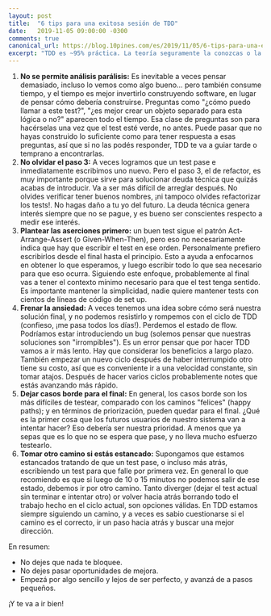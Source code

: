```yaml
---
layout: post
title:  "6 tips para una exitosa sesión de TDD"
date:   2019-11-05 09:00:00 -0300
comments: true
canonical_url: https://blog.10pines.com/es/2019/11/05/6-tips-para-una-exitosa-sesion-de-tdd/
excerpt: "TDD es ~95% práctica. La teoría seguramente la conozcas o la hayas escuchado, el ciclo de Red-Green-Refactor te sea familiar y sepas qué es lo que se hace en cada paso. La práctica es lo difícil, y siempre es bueno tener una cierta guía a medida que vas practicando. Esta es una simple lista de cosas que funcionaron para mí, y que quizás funcionen para vos."
---
```


1. **No se permite análisis parálisis:** Es inevitable a veces pensar demasiado, incluso lo vemos como algo bueno… pero también consume tiempo, y el tiempo es mejor invertirlo construyendo software, en lugar de pensar cómo debería construirse. Preguntas como "¿cómo puedo llamar a este test?", "¿es mejor crear un objeto separado para esta lógica o no?" aparecen todo el tiempo. Esa clase de preguntas son para hacérselas una vez que el test esté verde, no antes. Puede pasar que no hayas construido lo suficiente como para tener respuesta a esas preguntas, así que si no las podés responder, TDD te va a guiar tarde o temprano a encontrarlas.
2. **No olvidar el paso 3:** A veces logramos que un test pase e inmediatamente escribimos uno nuevo. Pero el paso 3, el de refactor, es muy importante porque sirve para solucionar deuda técnica que quizás acabas de introducir. Va a ser más difícil de arreglar después. No olvides verificar tener buenos nombres, ¡ni tampoco olvides refactorizar los tests!. No hagas daño a tu yo del futuro. La deuda técnica genera interés siempre que no se pague, y es bueno ser conscientes respecto a medir ese interés.
3. **Plantear las aserciones primero:** un buen test sigue el patrón Act-Arrange-Assert (o Given-When-Then), pero eso no necesariamente indica que hay que escribir el test en ese orden. Personalmente prefiero escribirlos desde el final hasta el principio. Esto a ayuda a enfocarnos en obtener lo que esperamos, y luego escribir todo lo que sea necesario para que eso ocurra. Siguiendo este enfoque, probablemente al final vas a tener el contexto mínimo necesario para que el test tenga sentido. Es importante mantener la simplicidad, nadie quiere mantener tests con cientos de líneas de código de set up.
4. **Frenar la ansiedad:** A veces tenemos una idea sobre cómo será nuestra solución final, y no podemos resistirlo y rompemos con el ciclo de TDD (confieso, ¡me pasa todos los días!). Perdemos el estado de flow. Podríamos estar introduciendo un bug (solemos pensar que nuestras soluciones son "irrompibles"). Es un error pensar que por hacer TDD vamos a ir más lento. Hay que considerar los beneficios a largo plazo. También empezar un nuevo ciclo después de haber interrumpido otro tiene su costo, así que es conveniente ir a una velocidad constante, sin tomar atajos. Después de hacer varios ciclos probablemente notes que estás avanzando más rápido.
5. **Dejar casos borde para el final:** En general, los casos borde son los más difíciles de testear, comparado con los caminos "felices" (happy paths); y en términos de priorización, pueden quedar para el final. ¿Qué es la primer cosa que los futuros usuarios de nuestro sistema van a intentar hacer? Eso debería ser nuestra prioridad. A menos que ya sepas que es lo que no se espera que pase, y no lleva mucho esfuerzo testearlo.
6. **Tomar otro camino si estás estancado:** Supongamos que estamos estancados tratando de que un test pase, o incluso más atrás, escribiendo un test para que falle por primera vez. En general lo que recomiendo es que si luego de 10 o 15 minutos no podemos salir de ese estado, debemos ir por otro camino. Tanto diverger (dejar el test actual sin terminar e intentar otro) or volver hacia atrás borrando todo el trabajo hecho en el ciclo actual, son opciones válidas. En TDD estamos siempre siguiendo un camino, y a veces es sabio cuestionarse si el camino es el correcto, ir un paso hacia atrás y buscar una mejor dirección.

En resumen:

* No dejes que nada te bloquee.
* No dejes pasar oportunidades de mejora.
* Empezá por algo sencillo y lejos de ser perfecto, y avanzá de a pasos pequeños.

¡Y te va a ir bien!
